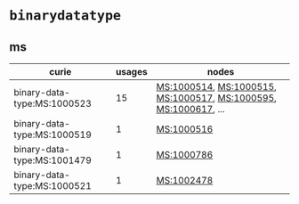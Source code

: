 # `binarydatatype`

## ms

| curie                       |   usages | nodes                                                                                                                                                                                                                                                                                            |
|-----------------------------|----------|--------------------------------------------------------------------------------------------------------------------------------------------------------------------------------------------------------------------------------------------------------------------------------------------------|
| binary-data-type:MS:1000523 |       15 | [MS:1000514](http://purl.obolibrary.org/obo/MS_1000514), [MS:1000515](http://purl.obolibrary.org/obo/MS_1000515), [MS:1000517](http://purl.obolibrary.org/obo/MS_1000517), [MS:1000595](http://purl.obolibrary.org/obo/MS_1000595), [MS:1000617](http://purl.obolibrary.org/obo/MS_1000617), ... |
| binary-data-type:MS:1000519 |        1 | [MS:1000516](http://purl.obolibrary.org/obo/MS_1000516)                                                                                                                                                                                                                                          |
| binary-data-type:MS:1001479 |        1 | [MS:1000786](http://purl.obolibrary.org/obo/MS_1000786)                                                                                                                                                                                                                                          |
| binary-data-type:MS:1000521 |        1 | [MS:1002478](http://purl.obolibrary.org/obo/MS_1002478)                                                                                                                                                                                                                                          |

